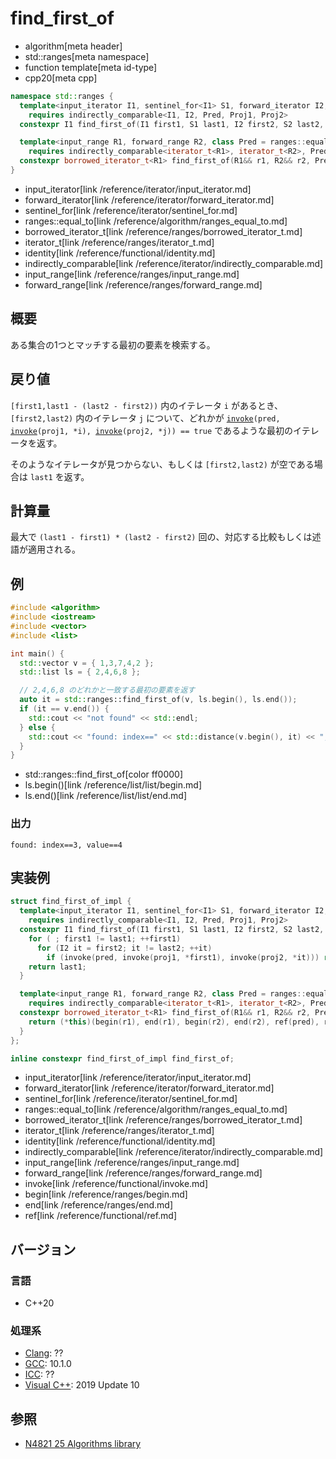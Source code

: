 # find_first_of
* algorithm[meta header]
* std::ranges[meta namespace]
* function template[meta id-type]
* cpp20[meta cpp]

```cpp
namespace std::ranges {
  template<input_iterator I1, sentinel_for<I1> S1, forward_iterator I2, sentinel_for<I2> S2, class Pred = ranges::equal_to, class Proj1 = identity, class Proj2 = identity>
    requires indirectly_comparable<I1, I2, Pred, Proj1, Proj2>
  constexpr I1 find_first_of(I1 first1, S1 last1, I2 first2, S2 last2, Pred pred = {}, Proj1 proj1 = {}, Proj2 proj2 = {});

  template<input_range R1, forward_range R2, class Pred = ranges::equal_to, class Proj1 = identity, class Proj2 = identity>
    requires indirectly_comparable<iterator_t<R1>, iterator_t<R2>, Pred, Proj1, Proj2>
  constexpr borrowed_iterator_t<R1> find_first_of(R1&& r1, R2&& r2, Pred pred = {}, Proj1 proj1 = {}, Proj2 proj2 = {});
}
```
- input_iterator[link /reference/iterator/input_iterator.md]
- forward_iterator[link /reference/iterator/forward_iterator.md]
- sentinel_for[link /reference/iterator/sentinel_for.md]
- ranges::equal_to[link /reference/algorithm/ranges_equal_to.md]
- borrowed_iterator_t[link /reference/ranges/borrowed_iterator_t.md]
- iterator_t[link /reference/ranges/iterator_t.md]
- identity[link /reference/functional/identity.md]
- indirectly_comparable[link /reference/iterator/indirectly_comparable.md]
- input_range[link /reference/ranges/input_range.md]
- forward_range[link /reference/ranges/forward_range.md]

## 概要
ある集合の1つとマッチする最初の要素を検索する。


## 戻り値
`[first1,last1 - (last2 - first2))` 内のイテレータ `i` があるとき、`[first2,last2)` 内のイテレータ `j` について、どれかが [`invoke`](/reference/functional/invoke.md)`(pred, `[`invoke`](/reference/functional/invoke.md)`(proj1, *i), `[`invoke`](/reference/functional/invoke.md)`(proj2, *j)) == true` であるような最初のイテレータを返す。

そのようなイテレータが見つからない、もしくは `[first2,last2)` が空である場合は `last1` を返す。


## 計算量
最大で `(last1 - first1) * (last2 - first2)` 回の、対応する比較もしくは述語が適用される。


## 例
```cpp example
#include <algorithm>
#include <iostream>
#include <vector>
#include <list>

int main() {
  std::vector v = { 1,3,7,4,2 };
  std::list ls = { 2,4,6,8 };

  // 2,4,6,8 のどれかと一致する最初の要素を返す
  auto it = std::ranges::find_first_of(v, ls.begin(), ls.end());
  if (it == v.end()) {
    std::cout << "not found" << std::endl;
  } else {
    std::cout << "found: index==" << std::distance(v.begin(), it) << ", value==" << *it << std::endl;
  }
}
```
* std::ranges::find_first_of[color ff0000]
* ls.begin()[link /reference/list/list/begin.md]
* ls.end()[link /reference/list/list/end.md]

### 出力
```
found: index==3, value==4
```


## 実装例
```cpp
struct find_first_of_impl {
  template<input_iterator I1, sentinel_for<I1> S1, forward_iterator I2, sentinel_for<I2> S2, class Pred = ranges::equal_to, class Proj1 = identity, class Proj2 = identity>
    requires indirectly_comparable<I1, I2, Pred, Proj1, Proj2>
  constexpr I1 find_first_of(I1 first1, S1 last1, I2 first2, S2 last2, Pred pred = {}, Proj1 proj1 = {}, Proj2 proj2 = {}) {
    for ( ; first1 != last1; ++first1)
      for (I2 it = first2; it != last2; ++it)
        if (invoke(pred, invoke(proj1, *first1), invoke(proj2, *it))) return first1;
    return last1;
  }

  template<input_range R1, forward_range R2, class Pred = ranges::equal_to, class Proj1 = identity, class Proj2 = identity>
    requires indirectly_comparable<iterator_t<R1>, iterator_t<R2>, Pred, Proj1, Proj2>
  constexpr borrowed_iterator_t<R1> find_first_of(R1&& r1, R2&& r2, Pred pred = {}, Proj1 proj1 = {}, Proj2 proj2 = {}) {
    return (*this)(begin(r1), end(r1), begin(r2), end(r2), ref(pred), ref(proj1), ref(proj2));
  }
};

inline constexpr find_first_of_impl find_first_of;
```
- input_iterator[link /reference/iterator/input_iterator.md]
- forward_iterator[link /reference/iterator/forward_iterator.md]
- sentinel_for[link /reference/iterator/sentinel_for.md]
- ranges::equal_to[link /reference/algorithm/ranges_equal_to.md]
- borrowed_iterator_t[link /reference/ranges/borrowed_iterator_t.md]
- iterator_t[link /reference/ranges/iterator_t.md]
- identity[link /reference/functional/identity.md]
- indirectly_comparable[link /reference/iterator/indirectly_comparable.md]
- input_range[link /reference/ranges/input_range.md]
- forward_range[link /reference/ranges/forward_range.md]
- invoke[link /reference/functional/invoke.md]
- begin[link /reference/ranges/begin.md]
- end[link /reference/ranges/end.md]
- ref[link /reference/functional/ref.md]


## バージョン
### 言語
- C++20

### 処理系
- [Clang](/implementation.md#clang): ??
- [GCC](/implementation.md#gcc): 10.1.0
- [ICC](/implementation.md#icc): ??
- [Visual C++](/implementation.md#visual_cpp): 2019 Update 10

## 参照
- [N4821 25 Algorithms library](https://timsong-cpp.github.io/cppwp/n4861/algorithms)
